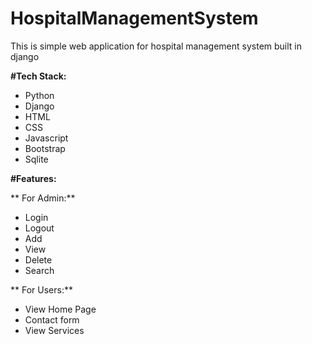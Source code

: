 # HospitalManagementSystem
This is simple web application for hospital management system built in django

**#Tech Stack:**
- Python
- Django
- HTML
- CSS
- Javascript
- Bootstrap 
- Sqlite 


**#Features:**

** For Admin:**
 - Login 
 - Logout
 - Add
 - View 
 - Delete
 - Search
 
** For Users:**
 - View Home Page
 - Contact form 
 - View Services


